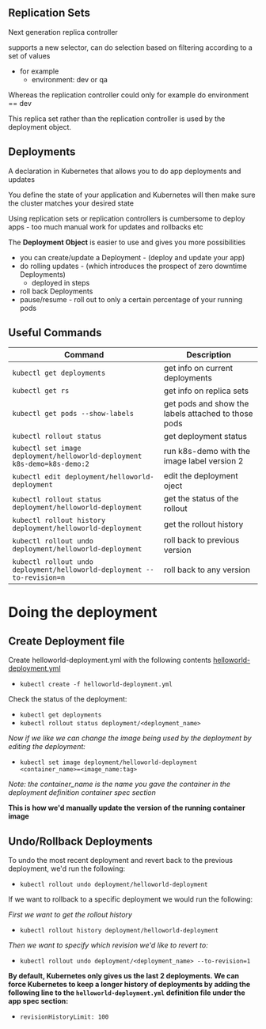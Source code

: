 ## Replication Sets

Next generation replica controller

supports a new selector, can do selection based on filtering according to a set of values
  - for example
    - environment: dev or qa

Whereas the replication controller could only for example do environment == dev

This replica set rather than the replication controller is used by the deployment object.


## Deployments

A declaration in Kubernetes that allows you to do app deployments and updates

You define the state of your application and Kubernetes will then make sure the cluster matches your desired state

Using replication sets or replication controllers is cumbersome to deploy apps - too much manual work for updates and rollbacks etc

The **Deployment Object** is easier to use and gives you more possibilities

  - you can create/update a Deployment - (deploy and update your app)
  - do rolling updates - (which introduces the prospect of zero downtime Deployments)
    - deployed in steps
  - roll back Deployments
  - pause/resume - roll out to only a certain percentage of your running pods


## Useful Commands

|Command|Description|
|---|---|
|`kubectl get deployments`| get info on current deployments|
|`kubectl get rs` |get info on replica sets|
|`kubectl get pods --show-labels` |get pods and show the labels attached to those pods|
|`kubectl rollout status` |get deployment status|
|`kubectl set image deployment/helloworld-deployment k8s-demo=k8s-demo:2` |run k8s-demo with the image label version 2|
|`kubectl edit deployment/helloworld-deployment` |edit the deployment oject|
|`kubectl rollout status deployment/helloworld-deployment` |get the status of the rollout|
|`kubectl rollout history deployment/helloworld-deployment` |get the rollout history|
|`kubectl rollout undo deployment/helloworld-deployment` |roll back to previous version|
|`kubectl rollout undo deployment/helloworld-deployment --to-revision=n` |roll back to any version|

# Doing the deployment

## Create Deployment file

Create helloworld-deployment.yml with the following contents [helloworld-deployment.yml](./definitions/helloworld-deployment.yml)

  - `kubectl create -f helloworld-deployment.yml`

Check the status of the deployment:
  - `kubectl get deployments`
  - `kubectl rollout status deployment/<deployment_name>`


*Now if we like we can change the image being used by the deployment by editing the deployment:*

  - `kubectl set image deployment/helloworld-deployment <container_name>=<image_name:tag>`

  *Note: the container_name is the name you gave the container in the deployment definition container spec section*

  **This is how we'd manually update the version of the running container image**

## Undo/Rollback Deployments

To undo the most recent deployment and revert back to the previous deployment, we'd run the following:

  - `kubectl rollout undo deployment/helloworld-deployment`

If we want to rollback to a specific deployment we would run the following:

*First we want to get the rollout history*
  - `kubectl rollout history deployment/helloworld-deployment`

*Then we want to specify which revision we'd like to revert to:*
  - `kubectl rollout undo deployment/<deployment_name> --to-revision=1`

**By default, Kubernetes only gives us the last 2 deployments. We can force Kubernetes to keep a longer history of deployments by adding the following line to the `helloworld-deployment.yml` definition file under the app spec section:**

  - `revisionHistoryLimit: 100`
